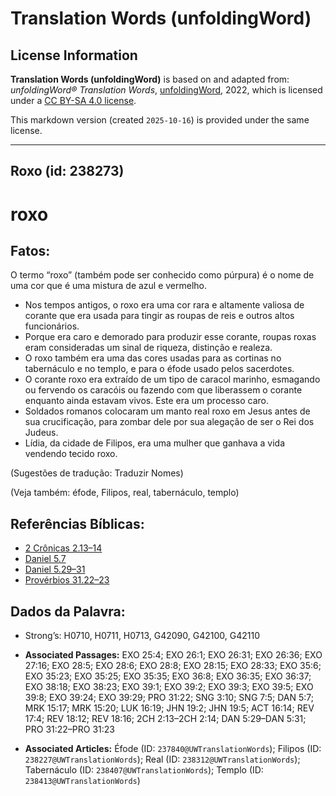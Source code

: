 # Translation Words (unfoldingWord)

## License Information

**Translation Words (unfoldingWord)** is based on and adapted from: _unfoldingWord® Translation Words_, [unfoldingWord](https://unfoldingword.org/utw), 2022, which is licensed under a [CC BY-SA 4.0 license](https://creativecommons.org/licenses/by-sa/4.0/legalcode.en).

This markdown version (created `2025-10-16`) is provided under the same license.



--------------------------------

## Roxo (id: 238273)

roxo
====

Fatos:
------

O termo “roxo” (também pode ser conhecido como púrpura) é o nome de uma cor que é uma mistura de azul e vermelho.

* Nos tempos antigos, o roxo era uma cor rara e altamente valiosa de corante que era usada para tingir as roupas de reis e outros altos funcionários.
* Porque era caro e demorado para produzir esse corante, roupas roxas eram consideradas um sinal de riqueza, distinção e realeza.
* O roxo também era uma das cores usadas para as cortinas no tabernáculo e no templo, e para o éfode usado pelos sacerdotes.
* O corante roxo era extraído de um tipo de caracol marinho, esmagando ou fervendo os caracóis ou fazendo com que liberassem o corante enquanto ainda estavam vivos. Este era um processo caro.
* Soldados romanos colocaram um manto real roxo em Jesus antes de sua crucificação, para zombar dele por sua alegação de ser o Rei dos Judeus.
* Lídia, da cidade de Filipos, era uma mulher que ganhava a vida vendendo tecido roxo.

(Sugestões de tradução: Traduzir Nomes)

(Veja também: éfode, Filipos, real, tabernáculo, templo)

Referências Bíblicas:
---------------------

* [2 Crônicas 2\.13–14](https://ref.ly/2Chr2:13-2Chr2:14)
* [Daniel 5\.7](https://ref.ly/Dan5:7)
* [Daniel 5\.29–31](https://ref.ly/Dan5:29-Dan5:31)
* [Provérbios 31\.22–23](https://ref.ly/Prov31:22-Prov31:23)

Dados da Palavra:
-----------------

* Strong’s: H0710, H0711, H0713, G42090, G42100, G42110

* **Associated Passages:** EXO 25:4; EXO 26:1; EXO 26:31; EXO 26:36; EXO 27:16; EXO 28:5; EXO 28:6; EXO 28:8; EXO 28:15; EXO 28:33; EXO 35:6; EXO 35:23; EXO 35:25; EXO 35:35; EXO 36:8; EXO 36:35; EXO 36:37; EXO 38:18; EXO 38:23; EXO 39:1; EXO 39:2; EXO 39:3; EXO 39:5; EXO 39:8; EXO 39:24; EXO 39:29; PRO 31:22; SNG 3:10; SNG 7:5; DAN 5:7; MRK 15:17; MRK 15:20; LUK 16:19; JHN 19:2; JHN 19:5; ACT 16:14; REV 17:4; REV 18:12; REV 18:16; 2CH 2:13–2CH 2:14; DAN 5:29–DAN 5:31; PRO 31:22–PRO 31:23
* **Associated Articles:** Éfode (ID: `237840@UWTranslationWords`); Filipos (ID: `238227@UWTranslationWords`); Real (ID: `238312@UWTranslationWords`); Tabernáculo (ID: `238407@UWTranslationWords`); Templo (ID: `238413@UWTranslationWords`)

